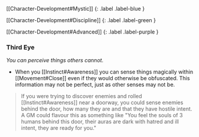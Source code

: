 
[[Character-Development#Mystic]]
{: .label .label-blue }

[[Character-Development#Discipline]]
{: .label .label-green }

[[Character-Development#Advanced]]
{: .label .label-purple }
### Third Eye
*You can perceive things others cannot.*
* When you [[Instinct#Awareness]] you can sense things magically within [[Movement#Close]] even if they would otherwise be obfuscated. This information may not be perfect, just as other senses may not be.

> If you were trying to discover enemies and rolled [[Instinct#Awareness]] near a doorway, you could sense enemies behind the door, how many they are and that they have hostile intent. A GM could flavour this as something like "You feel the souls of 3 humans behind this door, their auras are dark with hatred and ill intent, they are ready for you."